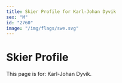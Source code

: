 ```yaml
---
title: Skier Profile for Karl-Johan Dyvik
sex: "M"
id: "2760"
image: "/img/flags/swe.svg" 
---
```


# Skier Profile

This page is for: Karl-Johan Dyvik.
    